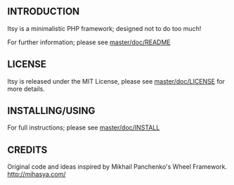 INTRODUCTION
------------
Itsy is a minimalistic PHP framework; designed not to do too much!

For further information; please see [master/doc/README](doc/README)

LICENSE
------------
Itsy is released under the MIT License, please see [master/doc/LICENSE](doc/LICENSE) for more details.

INSTALLING/USING
------------
For full instructions; please see [master/doc/INSTALL](doc/INSTALL)

CREDITS
------------
Original code and ideas inspired by Mikhail Panchenko's Wheel Framework.
<http://mihasya.com/>